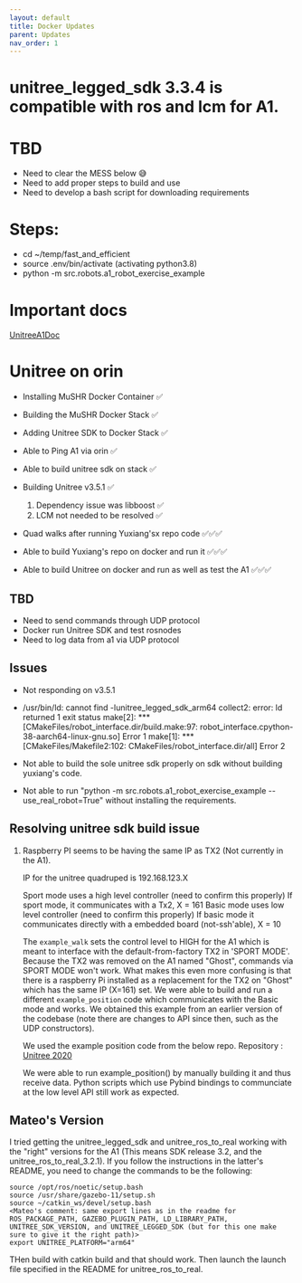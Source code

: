 ```yaml
---
layout: default
title: Docker Updates
parent: Updates
nav_order: 1
---
```

# unitree_legged_sdk 3.3.4 is compatible with ros and lcm for A1.

# TBD
- Need to clear the MESS below 😅
- Need to add proper steps to build and use
- Need to develop a bash script for downloading requirements


# Steps:
- cd ~/temp/fast_and_efficient
- source .env/bin/activate  (activating python3.8)
- python -m src.robots.a1_robot_exercise_example

# Important docs
  [UnitreeA1Doc](https://unitree-docs.readthedocs.io/en/latest/A1/A1.html)

# Unitree on orin

- Installing MuSHR Docker Container  ✅
- Building the MuSHR Docker Stack    ✅
- Adding Unitree SDK to Docker Stack ✅
- Able to Ping A1 via orin           ✅
- Able to build unitree sdk on stack ✅

- Building Unitree v3.5.1            ✅
    1. Dependency issue was libboost ✅
    2. LCM not needed to be resolved ✅
- Quad walks after running Yuxiang'sx
  repo code                       ✅✅✅

- Able to build Yuxiang's repo on
  docker and run it               ✅✅✅

- Able to build Unitree on docker
  and run as well as test the A1   ✅✅✅


## TBD

- Need to send commands through UDP protocol
- Docker run Unitree SDK and test rosnodes
- Need to log data from a1 via UDP protocol


## Issues
- Not responding on v3.5.1
- /usr/bin/ld: cannot find -lunitree_legged_sdk_arm64
collect2: error: ld returned 1 exit status
make[2]: *** [CMakeFiles/robot_interface.dir/build.make:97: robot_interface.cpython-38-aarch64-linux-gnu.so] Error 1
make[1]: *** [CMakeFiles/Makefile2:102: CMakeFiles/robot_interface.dir/all] Error 2
- Not able to build the sole unitree sdk properly on sdk
  without building yuxiang's code.

- Not able to run "python -m src.robots.a1_robot_exercise_example --use_real_robot=True" without installing the requirements.



## Resolving unitree sdk build issue

1. Raspberry PI seems to be having the same IP as TX2 (Not currently in the A1). 

   IP for the unitree quadruped is 192.168.123.X

   Sport mode uses a high level controller (need to confirm this properly)
   If sport mode, it communicates with a Tx2, X = 161 
   Basic mode uses low level controller (need to confirm this properly)
   If basic mode it communicates directly with a embedded board (not-ssh'able), X = 10

   The `example_walk` sets the control level to HIGH for the A1 which is meant to interface with the default-from-factory TX2 in 'SPORT MODE'.
   Because the TX2 was removed on the A1 named "Ghost", commands via SPORT MODE won't work.
   What makes this even more confusing is that there is a raspberry Pi installed as a replacement for the TX2 on "Ghost" which has the same IP (X=161) set.
   We were able to build and run a different `example_position` code which communicates with the Basic mode and works. We obtained this example from an earlier version of the codebase (note there are changes to API since then, such as the UDP constructors).
   
   We used the example position code from the below repo.
   Repository : [Unitree 2020](https://github.com/unitreerobotics/unitree_legged_sdk/blob/918d6c684b3f431416a68370603f470457cf9bae/examples/example_position.cpp)
   

   We were able to run example_position() by manually building it and thus receive data.
   Python scripts which use Pybind bindings to communciate at the low level API still work as expected.



   
## Mateo's Version
I tried getting the unitree_legged_sdk and unitree_ros_to_real working with the "right" versions for the A1 (This means SDK release 3.2, and the unitree_ros_to_real_3.2.1). If you follow the instructions in the latter's README, you need to change the commands to be the following:
```
source /opt/ros/noetic/setup.bash
source /usr/share/gazebo-11/setup.sh
source ~/catkin_ws/devel/setup.bash
<Mateo's comment: same export lines as in the readme for ROS_PACKAGE_PATH, GAZEBO_PLUGIN_PATH, LD_LIBRARY_PATH, UNITREE_SDK_VERSION, and UNITREE_LEGGED_SDK (but for this one make sure to give it the right path)>
export UNITREE_PLATFORM="arm64"
```

THen build with catkin build and that should work.
Then launch the launch file specified in the README for unitree_ros_to_real.

